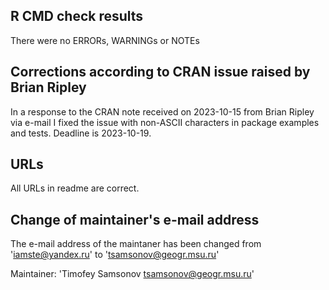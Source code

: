 ## R CMD check results

There were no ERRORs, WARNINGs or NOTEs

## Corrections according to CRAN issue raised by Brian Ripley

In a response to the CRAN note received on 2023-10-15 from Brian Ripley via e-mail I fixed the issue with non-ASCII characters in package examples and tests. Deadline is 2023-10-19.

## URLs

All URLs in readme are correct.

## Change of maintainer's e-mail address

The e-mail address of the maintaner has been changed from '<iamste@yandex.ru>' to '<tsamsonov@geogr.msu.ru>'

Maintainer: 'Timofey Samsonov <tsamsonov@geogr.msu.ru>'